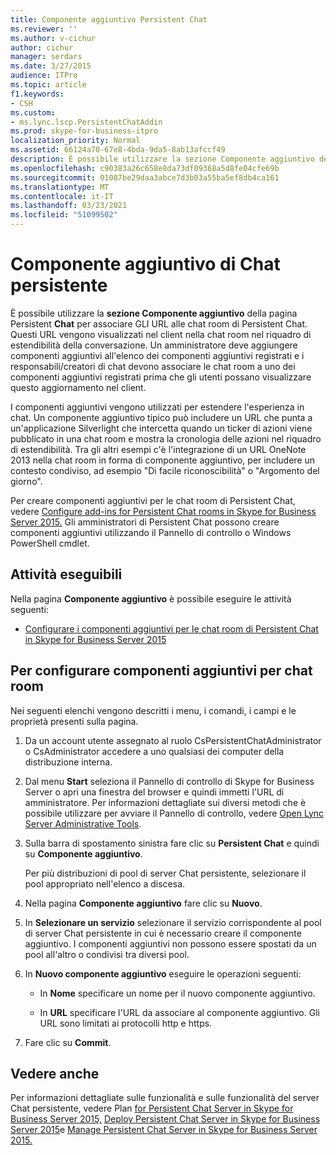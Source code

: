 ```yaml
---
title: Componente aggiuntivo Persistent Chat
ms.reviewer: ''
ms.author: v-cichur
author: cichur
manager: serdars
ms.date: 3/27/2015
audience: ITPro
ms.topic: article
f1.keywords:
- CSH
ms.custom:
- ms.lync.lscp.PersistentChatAddin
ms.prod: skype-for-business-itpro
localization_priority: Normal
ms.assetid: 66124a70-67e8-4bda-9da5-8ab13afccf49
description: È possibile utilizzare la sezione Componente aggiuntivo della pagina Persistent Chat per associare GLI URL alle chat room di Persistent Chat. Questi URL vengono visualizzati nel client nella chat room nel riquadro di estendibilità della conversazione. Un amministratore deve aggiungere componenti aggiuntivi all'elenco dei componenti aggiuntivi registrati e i responsabili/creatori di chat devono associare le chat room a uno dei componenti aggiuntivi registrati prima che gli utenti possano visualizzare questo aggiornamento nel client.
ms.openlocfilehash: c90383a26c658e8da73df09368a5d8fe04cfe69b
ms.sourcegitcommit: 01087be29daa3abce7d3b03a55ba5ef8db4ca161
ms.translationtype: MT
ms.contentlocale: it-IT
ms.lasthandoff: 03/23/2021
ms.locfileid: "51099502"
---
```

# <a name="persistent-chat-add-in"></a>Componente aggiuntivo di Chat persistente

È possibile utilizzare la **sezione Componente aggiuntivo** della pagina Persistent **Chat** per associare GLI URL alle chat room di Persistent Chat. Questi URL vengono visualizzati nel client nella chat room nel riquadro di estendibilità della conversazione. Un amministratore deve aggiungere componenti aggiuntivi all'elenco dei componenti aggiuntivi registrati e i responsabili/creatori di chat devono associare le chat room a uno dei componenti aggiuntivi registrati prima che gli utenti possano visualizzare questo aggiornamento nel client.

I componenti aggiuntivi vengono utilizzati per estendere l'esperienza in chat. Un componente aggiuntivo tipico può includere un URL che punta a un'applicazione Silverlight che intercetta quando un ticker di azioni viene pubblicato in una chat room e mostra la cronologia delle azioni nel riquadro di estendibilità. Tra gli altri esempi c'è l'integrazione di un URL OneNote 2013 nella chat room in forma di componente aggiuntivo, per includere un contesto condiviso, ad esempio "Di facile riconoscibilità" o "Argomento del giorno".

Per creare componenti aggiuntivi per le chat room di Persistent Chat, vedere [Configure add-ins for Persistent Chat rooms in Skype for Business Server 2015.](../../manage/persistent-chat/configure-add-ins.md) Gli amministratori di Persistent Chat possono creare componenti aggiuntivi utilizzando il Pannello di controllo o Windows PowerShell cmdlet.

## <a name="tasks-that-you-can-perform"></a>Attività eseguibili

Nella pagina **Componente aggiuntivo** è possibile eseguire le attività seguenti:

- [Configurare i componenti aggiuntivi per le chat room di Persistent Chat in Skype for Business Server 2015](../../manage/persistent-chat/configure-add-ins.md)

## <a name="to-configure-add-ins-for-chat-rooms"></a>Per configurare componenti aggiuntivi per chat room

Nei seguenti elenchi vengono descritti i menu, i comandi, i campi e le proprietà presenti sulla pagina.

1. Da un account utente assegnato al ruolo CsPersistentChatAdministrator o CsAdministrator accedere a uno qualsiasi dei computer della distribuzione interna.

2. Dal menu **Start** seleziona il Pannello di controllo di Skype for Business Server o apri una finestra del browser e quindi immetti l'URL di amministratore. Per informazioni dettagliate sui diversi metodi che è possibile utilizzare per avviare il Pannello di controllo, vedere [Open Lync Server Administrative Tools](/previous-versions/office/lync-server-2013/lync-server-2013-open-lync-server-administrative-tools).

3. Sulla barra di spostamento sinistra fare clic su **Persistent Chat** e quindi su **Componente aggiuntivo**.

    Per più distribuzioni di pool di server Chat persistente, selezionare il pool appropriato nell'elenco a discesa.

4. Nella pagina **Componente aggiuntivo** fare clic su **Nuovo**.

5. In **Selezionare un servizio** selezionare il servizio corrispondente al pool di server Chat persistente in cui è necessario creare il componente aggiuntivo. I componenti aggiuntivi non possono essere spostati da un pool all'altro o condivisi tra diversi pool.

6. In **Nuovo componente aggiuntivo** eseguire le operazioni seguenti:

   - In **Nome** specificare un nome per il nuovo componente aggiuntivo.

   - In **URL** specificare l'URL da associare al componente aggiuntivo. Gli URL sono limitati ai protocolli http e https.

7. Fare clic su **Commit**.

## <a name="see-also"></a>Vedere anche

Per informazioni dettagliate sulle funzionalità e sulle funzionalità del server Chat persistente, vedere Plan [for Persistent Chat Server in Skype for Business Server 2015,](../../plan-your-deployment/persistent-chat-server/persistent-chat-server.md) [Deploy Persistent Chat Server in Skype for Business Server 2015](../../deploy/deploy-persistent-chat-server/deploy-persistent-chat-server.md)e [Manage Persistent Chat Server in Skype for Business Server 2015.](../../manage/persistent-chat/persistent-chat.md)